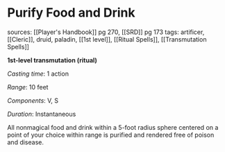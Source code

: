 # Purify Food and Drink
sources: [[Player's Handbook]] pg 270, [[SRD]] pg 173
tags: artificer, [[Cleric]], druid, paladin, [[1st level]], [[Ritual Spells]], [[Transmutation Spells]]

**1st-level transmutation (ritual)**

*Casting time*: 1 action

*Range*: 10 feet

*Components*: V, S

*Duration*: Instantaneous

All nonmagical food and drink within a 5-foot radius sphere centered on a point of your choice within range is purified and rendered free of poison and disease.
